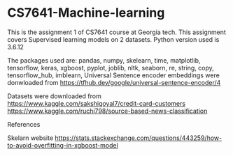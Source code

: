 # CS7641-Machine-learning
This is the assignment 1 of CS7641 course at Georgia tech. This assignment covers Supervised learning models on 2 datasets.
Python version used is 3.6.12

The packages used are:
pandas,
numpy,
skelearn,
time,
matplotlib,
tensorflow,
keras,
xgboost,
pyplot,
joblib,
nltk,
seaborn,
re,
string,
copy,
tensorflow_hub,
imblearn,
Universal Sentence encoder embeddings were donwloaded from 
https://tfhub.dev/google/universal-sentence-encoder/4


Datasets were downloaded from
https://www.kaggle.com/sakshigoyal7/credit-card-customers
https://www.kaggle.com/ruchi798/source-based-news-classification

References

Skelarn website
https://stats.stackexchange.com/questions/443259/how-to-avoid-overfitting-in-xgboost-model
